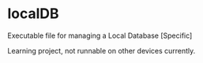 # localDB
Executable file for managing a Local Database [Specific]

Learning project, not runnable on other devices currently.
